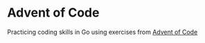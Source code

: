 # Advent of Code

Practicing coding skills in Go using exercises from [Advent of Code](https://adventofcode.com/2015)

<!-- Notes:
* Offline docs: `godoc -http=localhost:9000` -->
